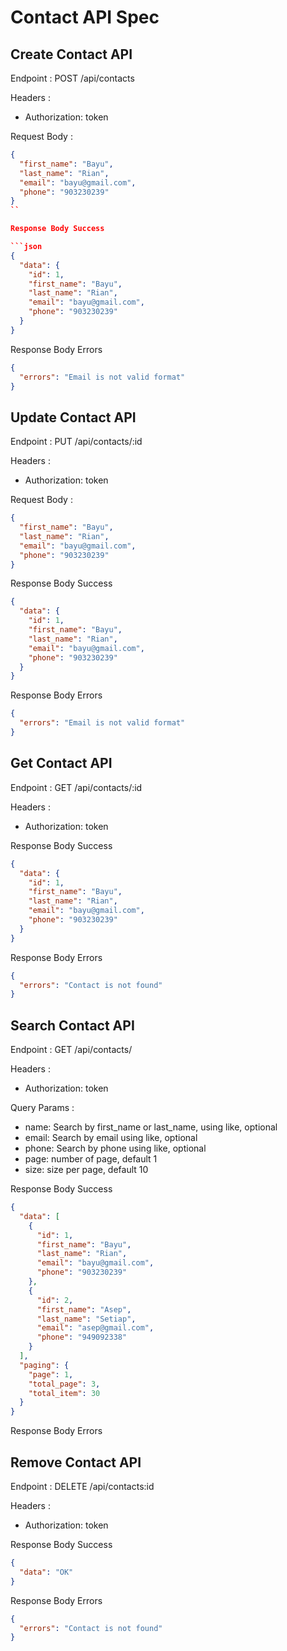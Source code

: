# Contact API Spec

## Create Contact API

Endpoint : POST /api/contacts

Headers :

- Authorization: token

Request Body :

````json
{
  "first_name": "Bayu",
  "last_name": "Rian",
  "email": "bayu@gmail.com",
  "phone": "903230239"
}
``

Response Body Success

```json
{
  "data": {
    "id": 1,
    "first_name": "Bayu",
    "last_name": "Rian",
    "email": "bayu@gmail.com",
    "phone": "903230239"
  }
}
````

Response Body Errors

```json
{
  "errors": "Email is not valid format"
}
```

## Update Contact API

Endpoint : PUT /api/contacts/:id

Headers :

- Authorization: token

Request Body :

```json
{
  "first_name": "Bayu",
  "last_name": "Rian",
  "email": "bayu@gmail.com",
  "phone": "903230239"
}
```

Response Body Success

```json
{
  "data": {
    "id": 1,
    "first_name": "Bayu",
    "last_name": "Rian",
    "email": "bayu@gmail.com",
    "phone": "903230239"
  }
}
```

Response Body Errors

```json
{
  "errors": "Email is not valid format"
}
```

## Get Contact API

Endpoint : GET /api/contacts/:id

Headers :

- Authorization: token

Response Body Success

```json
{
  "data": {
    "id": 1,
    "first_name": "Bayu",
    "last_name": "Rian",
    "email": "bayu@gmail.com",
    "phone": "903230239"
  }
}
```

Response Body Errors

```json
{
  "errors": "Contact is not found"
}
```

## Search Contact API

Endpoint : GET /api/contacts/

Headers :

- Authorization: token

Query Params :

- name: Search by first_name or last_name, using like, optional
- email: Search by email using like, optional
- phone: Search by phone using like, optional
- page: number of page, default 1
- size: size per page, default 10

Response Body Success

```json
{
  "data": [
    {
      "id": 1,
      "first_name": "Bayu",
      "last_name": "Rian",
      "email": "bayu@gmail.com",
      "phone": "903230239"
    },
    {
      "id": 2,
      "first_name": "Asep",
      "last_name": "Setiap",
      "email": "asep@gmail.com",
      "phone": "949092338"
    }
  ],
  "paging": {
    "page": 1,
    "total_page": 3,
    "total_item": 30
  }
}
```

Response Body Errors

## Remove Contact API

Endpoint : DELETE /api/contacts:id

Headers :

- Authorization: token

Response Body Success

```json
{
  "data": "OK"
}
```

Response Body Errors

```json
{
  "errors": "Contact is not found"
}
```
